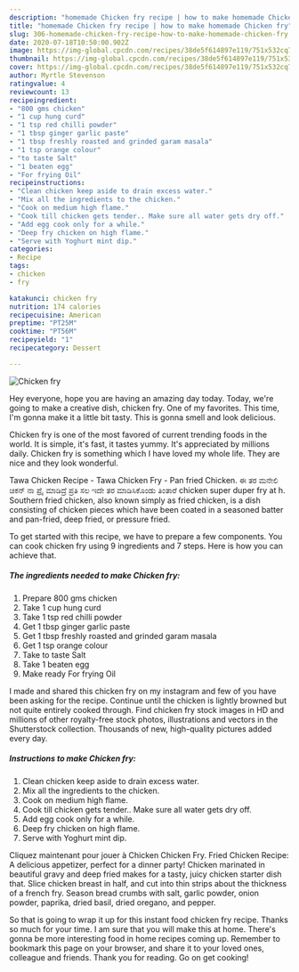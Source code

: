 ```yaml
---
description: "homemade Chicken fry recipe | how to make homemade Chicken fry"
title: "homemade Chicken fry recipe | how to make homemade Chicken fry"
slug: 306-homemade-chicken-fry-recipe-how-to-make-homemade-chicken-fry
date: 2020-07-18T10:50:00.902Z
image: https://img-global.cpcdn.com/recipes/38de5f614897e119/751x532cq70/chicken-fry-recipe-main-photo.jpg
thumbnail: https://img-global.cpcdn.com/recipes/38de5f614897e119/751x532cq70/chicken-fry-recipe-main-photo.jpg
cover: https://img-global.cpcdn.com/recipes/38de5f614897e119/751x532cq70/chicken-fry-recipe-main-photo.jpg
author: Myrtle Stevenson
ratingvalue: 4
reviewcount: 13
recipeingredient:
- "800 gms chicken"
- "1 cup hung curd"
- "1 tsp red chilli powder"
- "1 tbsp ginger garlic paste"
- "1 tbsp freshly roasted and grinded garam masala"
- "1 tsp orange colour"
- "to taste Salt"
- "1 beaten egg"
- "For frying Oil"
recipeinstructions:
- "Clean chicken keep aside to drain excess water."
- "Mix all the ingredients to the chicken."
- "Cook on medium high flame."
- "Cook till chicken gets tender.. Make sure all water gets dry off."
- "Add egg cook only for a while."
- "Deep fry chicken on high flame."
- "Serve with Yoghurt mint dip."
categories:
- Recipe
tags:
- chicken
- fry

katakunci: chicken fry 
nutrition: 174 calories
recipecuisine: American
preptime: "PT25M"
cooktime: "PT56M"
recipeyield: "1"
recipecategory: Dessert

---
```



![Chicken fry](https://img-global.cpcdn.com/recipes/38de5f614897e119/751x532cq70/chicken-fry-recipe-main-photo.jpg)

Hey everyone, hope you are having an amazing day today. Today, we're going to make a creative dish, chicken fry. One of my favorites. This time, I'm gonna make it a little bit tasty. This is gonna smell and look delicious.

Chicken fry is one of the most favored of current trending foods in the world. It is simple, it's fast, it tastes yummy. It's appreciated by millions daily. Chicken fry is something which I have loved my whole life. They are nice and they look wonderful.

Tawa Chicken Recipe - Tawa Chicken Fry - Pan fried Chicken. ಈ ತರ ಮನೇಲಿ ಚಿಕನ್ ನಾ ಪ್ರೈ ಮಾಡಿದ್ರೆ ಪ್ರತಿ ಸಲ ಇದೇ ತರ ಮಾಡಿಸಿಕೊಂಡು ತಿಂತಾರೆ chicken super duper fry at h. Southern fried chicken, also known simply as fried chicken, is a dish consisting of chicken pieces which have been coated in a seasoned batter and pan-fried, deep fried, or pressure fried.


To get started with this recipe, we have to prepare a few components. You can cook chicken fry using 9 ingredients and 7 steps. Here is how you can achieve that.

<!--inarticleads1-->

##### The ingredients needed to make Chicken fry:

1. Prepare 800 gms chicken
1. Take 1 cup hung curd
1. Take 1 tsp red chilli powder
1. Get 1 tbsp ginger garlic paste
1. Get 1 tbsp freshly roasted and grinded garam masala
1. Get 1 tsp orange colour
1. Take to taste Salt
1. Take 1 beaten egg
1. Make ready For frying Oil


I made and shared this chicken fry on my instagram and few of you have been asking for the recipe. Continue until the chicken is lightly browned but not quite entirely cooked through. Find chicken fry stock images in HD and millions of other royalty-free stock photos, illustrations and vectors in the Shutterstock collection. Thousands of new, high-quality pictures added every day. 

<!--inarticleads2-->

##### Instructions to make Chicken fry:

1. Clean chicken keep aside to drain excess water.
1. Mix all the ingredients to the chicken.
1. Cook on medium high flame.
1. Cook till chicken gets tender.. Make sure all water gets dry off.
1. Add egg cook only for a while.
1. Deep fry chicken on high flame.
1. Serve with Yoghurt mint dip.


Cliquez maintenant pour jouer à Chicken Chicken Fry. Fried Chicken Recipe: A delicious appetizer, perfect for a dinner party! Chicken marinated in beautiful gravy and deep fried makes for a tasty, juicy chicken starter dish that. Slice chicken breast in half, and cut into thin strips about the thickness of a french fry. Season bread crumbs with salt, garlic powder, onion powder, paprika, dried basil, dried oregano, and pepper. 

So that is going to wrap it up for this instant food chicken fry recipe. Thanks so much for your time. I am sure that you will make this at home. There's gonna be more interesting food in home recipes coming up. Remember to bookmark this page on your browser, and share it to your loved ones, colleague and friends. Thank you for reading. Go on get cooking!
